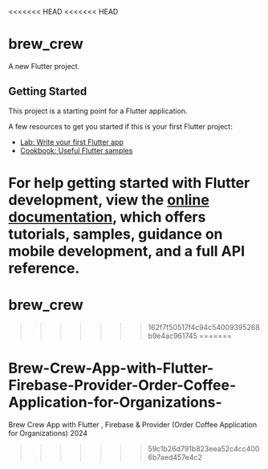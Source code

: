 <<<<<<< HEAD
<<<<<<< HEAD
# brew_crew

A new Flutter project.

## Getting Started

This project is a starting point for a Flutter application.

A few resources to get you started if this is your first Flutter project:

- [Lab: Write your first Flutter app](https://docs.flutter.dev/get-started/codelab)
- [Cookbook: Useful Flutter samples](https://docs.flutter.dev/cookbook)

For help getting started with Flutter development, view the
[online documentation](https://docs.flutter.dev/), which offers tutorials,
samples, guidance on mobile development, and a full API reference.
=======
# brew_crew
>>>>>>> 162f7f50517f4c94c54009395268b9e4ac961745
=======
# Brew-Crew-App-with-Flutter-Firebase-Provider-Order-Coffee-Application-for-Organizations-
Brew Crew App with Flutter , Firebase &amp; Provider (Order Coffee Application for Organizations) 2024
>>>>>>> 59c1b26d791b823eea52c4cc4006b7aed457e4c2
